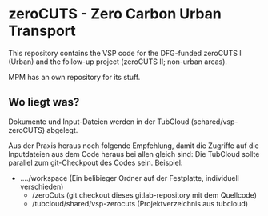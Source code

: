 # zeroCUTS - Zero Carbon Urban Transport

This repository contains the VSP code for the DFG-funded zeroCUTS I (Urban) and the follow-up
project (zeroCUTS II; non-urban areas).

MPM has an own repository for its stuff.

## Wo liegt was?
Dokumente und Input-Dateien werden in der TubCloud (schared/vsp-zeroCUTS) abgelegt.

Aus der Praxis heraus noch folgende Empfehlung, damit die Zugriffe auf die Inputdateien aus dem Code heraus bei allen gleich sind:
Die TubCloud sollte parallel zum git-Checkpout des Codes sein. Beispiel:
* ..../workspace (Ein belibieger Ordner auf der Festplatte, individuell verschieden)
    * /zeroCuts (git checkout dieses gitlab-repository mit dem Quellcode)
    * /tubcloud/shared/vsp-zerocuts (Projektverzeichnis aus tubcloud)
